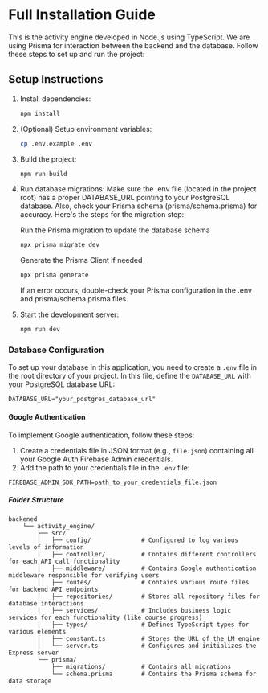 # Full Installation Guide
This is the activity engine developed in Node.js using TypeScript. We are using Prisma for interaction between the backend and the database.
Follow these steps to set up and run the project:

## Setup Instructions

1. Install dependencies:
    ```bash
    npm install
    ```
2. (Optional) Setup environment variables:
    ```bash
    cp .env.example .env
    ```
3. Build the project:
    ```bash
    npm run build
    ```
4. Run database migrations:
    Make sure the .env file (located in the project root) has a proper DATABASE_URL pointing to your PostgreSQL database. Also, check your Prisma schema (prisma/schema.prisma) for accuracy. Here's the steps for the migration step:

    
    
    Run the Prisma migration to update the database schema
     ```bash
    npx prisma migrate dev
    ```
     Generate the Prisma Client if needed
     ```bash
    npx prisma generate
    ```
     If an error occurs, double-check your Prisma configuration in the .env and prisma/schema.prisma files.
    
5. Start the development server:
    ```bash
    npm run dev
    ```

### Database Configuration

To set up your database in this application, you need to create a `.env` file in the root directory of your project. In this file, define the `DATABASE_URL` with your PostgreSQL database URL:

```
DATABASE_URL="your_postgres_database_url"
```

#### Google Authentication

To implement Google authentication, follow these steps:

1. Create a credentials file in JSON format (e.g., `file.json`) containing all your Google Auth Firebase Admin credentials.
2. Add the path to your credentials file in the `.env` file:

```
FIREBASE_ADMIN_SDK_PATH=path_to_your_credentials_file.json
```

##### Folder Structure

```
backened
    └── activity_engine/  
        ├── src/  
        │   ├── config/              # Configured to log various levels of information  
        │   ├── controller/          # Contains different controllers for each API call functionality  
        │   ├── middleware/          # Contains Google authentication middleware responsible for verifying users  
        │   ├── routes/              # Contains various route files for backend API endpoints  
        │   ├── repositories/        # Stores all repository files for database interactions  
        │   ├── services/            # Includes business logic services for each functionality (like course progress)  
        │   ├── types/               # Defines TypeScript types for various elements  
        │   ├── constant.ts          # Stores the URL of the LM engine  
        │   └── server.ts            # Configures and initializes the Express server  
        └── prisma/  
            ├── migrations/          # Contains all migrations  
            └── schema.prisma        # Contains the Prisma schema for data storage  

```
